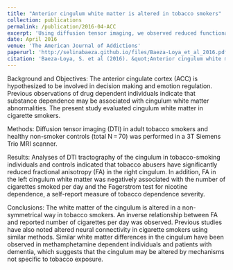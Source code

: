 ```yaml
---
title: "Anterior cingulum white matter is altered in tobacco smokers"
collection: publications
permalink: /publication/2016-04-ACC
excerpt: 'Using diffusion tensor imaging, we observed reduced functional connectivity in the anterior cingulum cortex in long-time smokers relative to nonsmokers.'
date: April 2016
venue: 'The American Journal of Addictions'
paperurl: 'http://selinabaeza.github.io/files/Baeza-Loya_et_al_2016.pdf'
citation: 'Baeza-Loya, S. et al (2016). &quot;Anterior cingulum white matter is altered in tobacco smokers.&quot; <i>The American Journal of Addictions</i>.25(3), 210-214.'
---
```

Background and Objectives: 
The anterior cingulate cortex (ACC) is hypothesized to be involved in decision making and emotion regulation. Previous observations of drug dependent individuals indicate that substance dependence may be associated with cingulum white matter abnormalities. The present study evaluated cingulum white matter in cigarette smokers.

Methods: 
Diffusion tensor imaging (DTI) in adult tobacco smokers and healthy non-smoker controls (total N = 70) was performed in a 3T Siemens Trio MRI scanner.

Results: 
Analyses of DTI tractography of the cingulum in tobacco-smoking individuals and controls indicated that tobacco abusers have significantly reduced fractional anisotropy (FA) in the right cingulum. In addition, FA in the left cingulum white matter was negatively associated with the number of cigarettes smoked per day and the Fagerstrom test for nicotine dependence, a self-report measure of tobacco dependence severity.

Conclusions: 
The white matter of the cingulum is altered in a non-symmetrical way in tobacco smokers. An inverse relationship between FA and reported number of cigarettes per day was observed. Previous studies have also noted altered neural connectivity in cigarette smokers using similar methods. Similar white matter differences in the cingulum have been observed in methamphetamine dependent individuals and patients with dementia, which suggests that the cingulum may be altered by mechanisms not specific to tobacco exposure.
